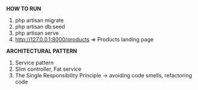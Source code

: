 **HOW TO RUN**

1. php artisan migrate
2. php artisan db:seed
3. php artisan serve
4. http://127.0.0.1:8000/products => Products landing page


**ARCHITECTURAL PATTERN**
1. Service pattern
2. Slim controller, Fat service
3. The Single Responsibility Principle -> avoiding code smells, refactoring code

